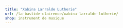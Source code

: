 ```yaml
---
title: "Xabina Larralde Lutherie"
url: /la-bastide-clairence/xabina-larralde-lutherie/
shop: instrument de musique
---
```

